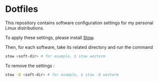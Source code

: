 # Dotfiles

This repository contains software configuration settings for my personal Linux
distributions.

To apply these settings, please install
[Stow](https://www.gnu.org/software/stow/).

Then, for each software, take its related directory <soft-dir> and run the
command

```sh
stow <soft-dir> # for example, $ stow wezterm
```

To remove the settings :

```sh
stow -D <soft-dir> # for example, $ stow -D wezterm
```

